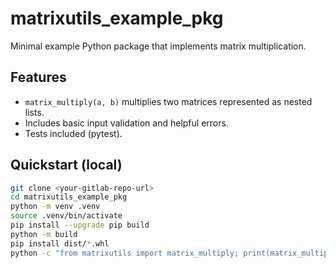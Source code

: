 # matrixutils_example_pkg

Minimal example Python package that implements matrix multiplication.

## Features
- `matrix_multiply(a, b)` multiplies two matrices represented as nested lists.
- Includes basic input validation and helpful errors.
- Tests included (pytest).

## Quickstart (local)
```bash
git clone <your-gitlab-repo-url>
cd matrixutils_example_pkg
python -m venv .venv
source .venv/bin/activate
pip install --upgrade pip build
python -m build
pip install dist/*.whl
python -c "from matrixutils import matrix_multiply; print(matrix_multiply([[1,2],[3,4]], [[5,6],[7,8]]))"
